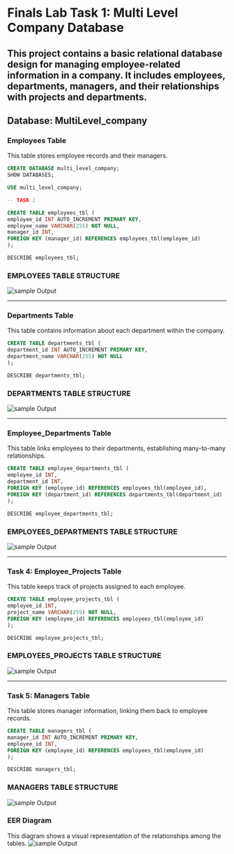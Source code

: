 # Finals Lab Task 1: Multi Level Company Database 
This project contains a basic relational database design for managing employee-related information in a company.
It includes employees, departments, managers, and their relationships with projects and departments.
---

## Database: MultiLevel_company

### Employees Table

This table stores employee records and their managers.
```sql
CREATE DATABASE multi_level_company;
SHOW DATABASES;

USE multi_level_company;

-- TASK 1

CREATE TABLE employees_tbl (
employee_id INT AUTO_INCREMENT PRIMARY KEY,
employee_name VARCHAR(255) NOT NULL,
manager_id INT,
FOREIGN KEY (manager_id) REFERENCES employees_tbl(employee_id)
);

DESCRIBE employees_tbl;
```
### EMPLOYEES TABLE STRUCTURE

![sample Output](Images/51.png)

---

### Departments Table

This table contains information about each department within the company.
```sql
CREATE TABLE departments_tbl (
department_id INT AUTO_INCREMENT PRIMARY KEY,
department_name VARCHAR(255) NOT NULL
);

DESCRIBE departments_tbl;
```
### DEPARTMENTS TABLE STRUCTURE
![sample Output](Images/52.png)

---

### Employee_Departments Table

This table links employees to their departments, establishing many-to-many relationships.
```sql
CREATE TABLE employee_departments_tbl (
employee_id INT,
department_id INT,
FOREIGN KEY (employee_id) REFERENCES employees_tbl(employee_id),
FOREIGN KEY (department_id) REFERENCES departments_tbl(department_id)
);

DESCRIBE employee_departments_tbl;
```
### EMPLOYEES_DEPARTMENTS TABLE STRUCTURE
![sample Output](Images/53.png)

---

### Task 4: Employee_Projects Table
This table keeps track of projects assigned to each employee.
```sql
CREATE TABLE employee_projects_tbl (
employee_id INT,
project_name VARCHAR(255) NOT NULL,
FOREIGN KEY (employee_id) REFERENCES employees_tbl(employee_id)
);

DESCRIBE employee_projects_tbl;
```
### EMPLOYEES_PROJECTS TABLE STRUCTURE
![sample Output](Images/54.png)

---

### Task 5: Managers Table
This table stores manager information, linking them back to employee records.
```sql
CREATE TABLE managers_tbl (
manager_id INT AUTO_INCREMENT PRIMARY KEY,
employee_id INT,
FOREIGN KEY (employee_id) REFERENCES employees_tbl(employee_id)
);

DESCRIBE managers_tbl;
```
### MANAGERS TABLE STRUCTURE
![sample Output](Images/55.png)

### EER Diagram
This diagram shows a visual representation of the relationships among the tables.
![sample Output](Images/57.png)

